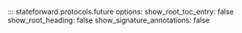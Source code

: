 ::: stateforward.protocols.future
    options:
      show_root_toc_entry: false
      show_root_heading: false
      show_signature_annotations: false
      